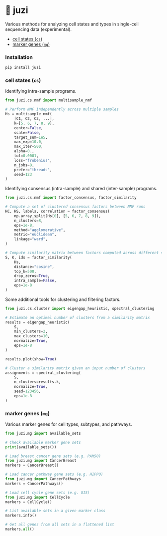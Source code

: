 # :tangerine: juzi

Various methods for analyzing cell states and types in single-cell sequencing data (experimental).

- [cell states (`cs`)](#cell-states-cs)
- [marker genes (`mg`)](#marker-genes-mg)

### Installation

```bash
pip install juzi
```

### cell states (`cs`)

Identifying intra-sample programs.

```python
from juzi.cs.nmf import multisample_nmf

# Perform NMF independently across multiple samples
Hs = multisample_nmf(
    [C1, C2, C3, ...],
    k=[5, 6, 7, 8, 9],
    center=False,
    scale=False,
    target_sum=1e5,
    max_exp=10.0,
    max_iter=500,
    alpha=0.,
    tol=0.0001,
    loss="frobenius",
    n_jobs=8,
    prefer="threads",
    seed=123
) 
```

Identifying consensus (intra-sample) and shared (inter-sample) programs. 

```python
from juzi.cs.nmf import factor_consensus, factor_similarity

# Compute a set of clustered consensus factors between NMF runs
HC, HS, labels, correlation = factor_consensus(
    np.array_split(Hs[0], [5, 6, 7, 8, 9]),
    n_clusters=8,
    eps=1e-8,
    method="agglomerative",
    metric="euclidean",
    linkage="ward",
)

# Compute similarity matrix between factors computed across different samples
S, K, ids = factor_similarity(
    Hs,
    distance="cosine",
    top_k=500,
    drop_zeros=True,
    intra_sample=False,
    eps=1e-8
)
```

Some additional tools for clustering and filtering factors.

```python
from juzi.cs.cluster import eigengap_heuristic, spectral_clustering

# Estimate an optimal number of clusters from a similarity matrix
results = eigengap_heuristic(
    S,
    min_clusters=2,
    max_clusters=10,
    normalize=True,
    eps=1e-8
)

results.plot(show=True)

# Cluster a similarity matrix given an input number of clusters
assignments = spectral_clustering(
    S,
    n_clusters=results.k,
    normalize=True,
    seed=123456,
    eps=1e-8
)
```

### marker genes (`mg`)

Various marker genes for cell types, subtypes, and pathways.

```python
from juzi.mg import available_sets

# Check available marker gene sets
print(available_sets())

# Load breast cancer gene sets (e.g. PAM50)
from juzi.mg import CancerBreast
markers = CancerBreast()

# Load cancer pathway gene sets (e.g. HIPPO)
from juzi.mg import CancerPathways
markers = CancerPathways()

# Load cell cycle gene sets (e.g. G1S)
from juzi.mg import CellCycle
markers = CellCycle()

# List available sets in a given marker class
markers.info()

# Get all genes from all sets in a flattened list
markers.all()
```
